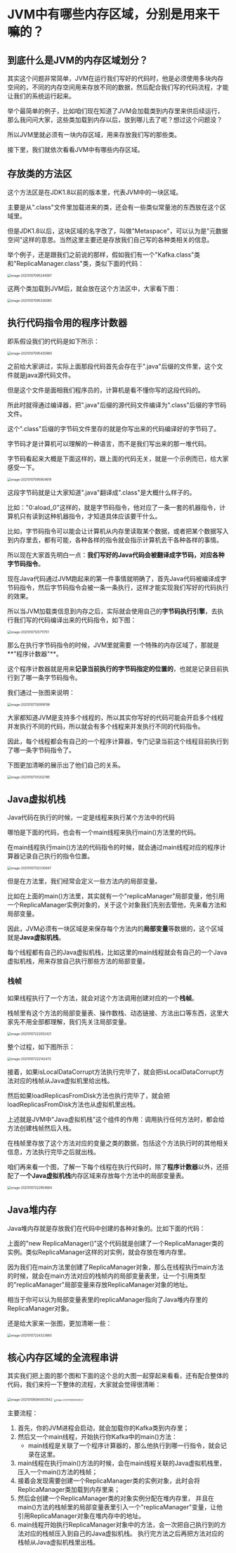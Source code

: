 # JVM中有哪些内存区域，分别是用来干嘛的？

## 到底什么是JVM的内存区域划分？

其实这个问题非常简单，JVM在运行我们写好的代码时，他是必须使用多块内存空间的，不同的内存空间用来存放不同的数据，然后配合我们写的代码流程，才能让我们的系统运行起来。

举个最简单的例子，比如咱们现在知道了JVM会加载类到内存里来供后续运行，那么我问问大家，这些类加载到内存以后，放到哪儿去了呢？想过这个问题没？

所以JVM里就必须有一块内存区域，用来存放我们写的那些类。

接下里，我们就依次看看JVM中有哪些内存区域。

## 存放类的方法区

这个方法区是在JDK1.8以前的版本里，代表JVM中的一块区域。

主要是从".class"文件里加载进来的类，还会有一些类似常量池的东西放在这个区域里。

但是JDK1.8以后，这块区域的名字改了，叫做"Metaspace"，可以认为是"元数据空间"这样的意思。当然这里主要还是存放我们自己写的各种类相关的信息。

举个例子，还是跟我们之前说的那样，假如我们有一个"Kafka.class"类和"ReplicaManager.class"类，类似下面的代码：

<img src="JVM中有哪些内存区域.assets/image-20210107095244587.png" alt="image-20210107095244587" style="zoom:50%;" />

这两个类加载到JVM后，就会放在这个方法区中，大家看下图：

<img src="JVM中有哪些内存区域.assets/image-20210107095326085.png" alt="image-20210107095326085" style="zoom:50%;" />

## 执行代码指令用的程序计数器

即系假设我们的代码是如下所示：

<img src="JVM中有哪些内存区域.assets/image-20210107095430980.png" alt="image-20210107095430980" style="zoom:50%;" />

之前给大家讲过，实际上面那段代码首先会存在于".java"后缀的文件里，这个文件就是java源代码文件。

但是这个文件是面相我们程序员的，计算机是看不懂你写的这段代码的。

所此时就得通过编译器，把".java"后缀的源代码文件编译为".class"后缀的字节码文件。

这个".class"后缀的字节码文件里存的就是你写出来的代码编译好的字节码了。

字节码才是计算机可以理解的一种语言，而不是我们写出来的那一堆代码。

字节码看起来大概是下面这样的，跟上面的代码无关，就是一个示例而已，给大家感受一下。

<img src="JVM中有哪些内存区域.assets/image-20210107095904619.png" alt="image-20210107095904619" style="zoom:50%;" />

这段字节码就是让大家知道".java"翻译成".class"是大概什么样子的。

比如："0:aload_0"这样的，就是字节码指令，他对应了一条一套的机器指令，计算机只有读到这种机器指令，才知道具体应该要干什么。

比如，字节码指令可以能会让计算机从内存里读取某个数据，或者把某个数据写入到内存里去，都有可能，各种各样的指令就会指示计算机去干各种各样的事情。

所以现在大家首先明白一点：**我们写好的Java代码会被翻译成字节码，对应各种字节码指令**。

现在Java代码通过JVM跑起来的第一件事情就明确了，首先Java代码被编译成字节码指令，然后字节码指令会被一条一条执行，这样才能实现我们写好的代码执行的效果。

所以当JVM加载类信息到内存之后，实际就会使用自己的**字节码执行引擎**，去执行我们写的代码编译出来的代码指令，如下图：

<img src="JVM中有哪些内存区域.assets/image-20210107125711751.png" alt="image-20210107125711751" style="zoom:50%;" />

那么在执行字节码指令的时候，JVM里就需要 一个特殊的内存区域了，那就是**"程序计数器"**。

这个程序计数器就是用来**记录当前执行的字节码指定的位置的**，也就是记录目前执行到了哪一条字节码指令。

我们通过一张图来说明：

<img src="JVM中有哪些内存区域.assets/image-20210107130916156.png" alt="image-20210107130916156" style="zoom:50%;" />

大家都知道JVM是支持多个线程的，所以其实你写好的代码可能会开启多个线程并发执行不同的代码，所以就会有多个线程来并发执行不同的代码指令。

因此，每个线程都会有自己的一个程序计算器，专门记录当前这个线程目前执行到了哪一条字节码指令了。

下图更加清晰的展示出了他们自己的关系。

<img src="JVM中有哪些内存区域.assets/image-20210107131202195.png" alt="image-20210107131202195" style="zoom:50%;" />

## Java虚拟机栈

Java代码在执行的时候，一定是线程来执行某个方法中的代码

哪怕是下面的代码，也会有一个main线程来执行main()方法里的代码。

在main线程执行main()方法的代码指令的时候，就会通过main线程对应的程序计算器记录自己执行的指令位置。

<img src="JVM中有哪些内存区域.assets/image-20210107132330847.png" alt="image-20210107132330847" style="zoom:50%;" />

但是在方法里，我们经常会定义一些方法内的局部变量。

比如在上面的main()方法里，其实就有一个"replicaManager"局部变量，他引用一个ReplicaManager实例对象的，关于这个对象我们先别去管他，先来看方法和局部变量。

因此，JVM必须有一块区域是来保存每个方法内的**局部变量**等数据的，这个区域就是**Java虚拟机栈**。

每个线程都有自己的Java虚拟机栈，比如这里的main线程就会有自己的一个Java虚拟机栈，用来存放自己执行那些方法的局部变量。

### 栈帧

如果线程执行了一个方法，就会对这个方法调用创建对应的一个**栈帧**。

栈帧里有这个方法的局部变量表、操作数栈、动态链接、方法出口等东西，这里大家先不用全部都理解，我们先关注局部变量。

<img src="JVM中有哪些内存区域.assets/image-20210107222052421.png" alt="image-20210107222052421" style="zoom:50%;" />

整个过程，如下图所示：

<img src="JVM中有哪些内存区域.assets/image-20210107222142472.png" alt="image-20210107222142472" style="zoom:50%;" />

接着，如果isLocalDataCorrupt方法执行完毕了，就会把isLocalDataCorrupt方法对应的栈帧从Java虚拟机里给出栈。

然后如果loadReplicasFromDisk方法也执行完毕了，就会把loadReplicasFromDisk方法也从虚拟机里出栈。

上述就是JVM中"Java虚拟机栈"这个组件的作用：调用执行任何方法时，都会给方法创建栈帧然后入栈。

在栈帧里存放了这个方法对应的变量之类的数据，包括这个方法执行时的其他相关信息，方法执行完毕之后就出栈。

咱们再来看一个图，了解一下每个线程在执行代码时，除了**程序计数器**以外，还搭配了一**个Java虚拟机栈**内存区域来存放每个方法中的局部变量表。

<img src="JVM中有哪些内存区域.assets/image-20210107222954684.png" alt="image-20210107222954684" style="zoom:50%;" />

## Java堆内存

Java堆内存就是存放我们在代码中创建的各种对象的。比如下面的代码：

上面的"new ReplicaManager()"这个代码就是创建了一个ReplicaManager类的实例。类似ReplicaManager这样的对实例，就会存放在堆内存里。

因为我们在main方法里创建了ReplicaManager对象，那么在线程执行main方法的时候，就会在main方法对应的栈帧内的局部变量表里，让一个引用类型的"replicaManager"局部变量来存放ReplicaManager对象的地址。

相当于你可以认为局部变量表里的replicaManager指向了Java堆内存里的ReplicaManager对象。

还是给大家来一张图，更加清晰一些：

<img src="JVM中有哪些内存区域.assets/image-20210107224323885.png" alt="image-20210107224323885" style="zoom:50%;" />

## 核心内存区域的全流程串讲

其实我们把上面的那个图和下面的这个总的大图一起穿起来看看，还有配合整体的代码，我们来捋一下整体的流程，大家就会觉得很清晰：

<img src="JVM中有哪些内存区域.assets/image-20210108084403542.png" alt="image-20210108084403542" style="zoom:50%;" />

<img src="JVM中有哪些内存区域.assets/image-20210108084508537.png" alt="image-20210108084508537" style="zoom:33%;" />

主要流程：

1. 首先，你的JVM进程会启动，就会加载你的Kafka类到内存里；
2. 然后又一个main线程，开始执行你Kafka中的main()方法：
   - main线程是关联了一个程序计算器的，那么他执行到哪一行指令，就会记录在这里。
3. main线程在执行main()方法的时候，会在main线程关联的Java虚拟机栈里，压入一个main()方法的栈帧；
4. 接着会发现需要创建一个ReplicaManager类的实例对象，此时会将ReplicaManager类加载到内存里来；
5. 然后会创建一个ReplicaManager类的对象实例分配在堆内存里，
   并且在main()方法的栈帧里的局部变量表里引入一个"replicaManager"变量，让他引用ReplicaManager对象在堆内存中的地址。
6. main线程开始执行ReplicaManager对象中的方法，会一次把自己执行到的方法对应的栈帧压入到自己的Java虚拟机栈。
   执行完方法之后再把方法对应的栈帧从Java虚拟机栈里出栈。